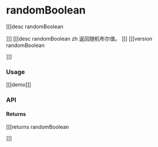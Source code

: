 # randomBoolean
[[[desc randomBoolean

]]]
[[[desc randomBoolean zh
返回随机布尔值。
]]]
[[[version randomBoolean
  
]]]
### Usage

[[[demo]]]


### API

#### Returns
[[[returns randomBoolean

]]]